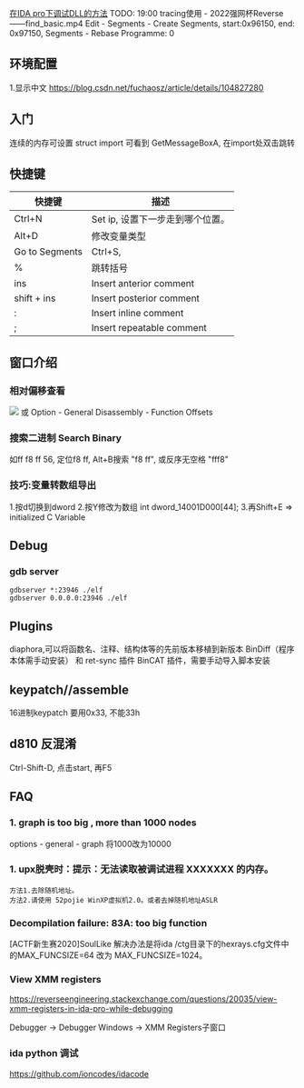 [在IDA pro下调试DLL的方法](http://www.360doc.com/content/15/0524/14/12129652_472898279.shtml)
TODO: 
19:00 tracing使用 - 2022强网杯Reverse——find_basic.mp4
Edit - Segments - Create Segments, start:0x96150, end: 0x97150, Segments - Rebase Programme: 0
## 环境配置
1.显示中文 https://blog.csdn.net/fuchaosz/article/details/104827280

## 入门 
连续的内存可设置 struct
import 可看到 GetMessageBoxA, 在import处双击跳转

## 快捷键 

| 快捷键          | 描述                              |
| -------------- | -------------------------------- |
| Ctrl+N         | Set ip, 设置下一步走到哪个位置。 |
| Alt+D          | 修改变量类型                     |
| Go to Segments | Ctrl+S,                          |
| %              | 跳转括号                         |
| ins            |  Insert anterior comment        | 
| shift + ins    |  Insert posterior comment       | 
| :              |  Insert inline comment           |
| ;              |  Insert repeatable comment       |

## 窗口介绍

### 相对偏移查看
![](https://s2.loli.net/2022/08/23/wojXVv4NC9n3MQc.png)
或  Option - General Disassembly - Function Offsets

### 搜索二进制 Search Binary
如ff f8 ff 56, 定位f8 ff, Alt+B搜索 "f8 ff", 或反序无空格 "fff8"

### 技巧:变量转数组导出
1.按d切换到dword
2.按Y修改为数组 int dword_14001D000[44];
3.再Shift+E => initialized C Variable

## Debug

### gdb server

```shell
gdbserver *:23946 ./elf
gdbserver 0.0.0.0:23946 ./elf
```

## Plugins
diaphora,可以将函数名、注释、结构体等的先前版本移植到新版本
BinDiff（程序本体需手动安装） 和 ret-sync 插件
BinCAT 插件，需要手动导入脚本安装
## keypatch//assemble
16进制keypatch 要用0x33, 不能33h
## d810 反混淆
Ctrl-Shift-D, 点击start, 再F5

## FAQ
### 1. graph is too big , more than 1000 nodes
options - general - graph 
将1000改为10000

### 1. upx脱壳时：提示：无法读取被调试进程 XXXXXXX 的内存。

```   
方法1.去除随机地址。
方法2.请使用 52pojie WinXP虚拟机2.0。或者去掉随机地址ASLR
```
### Decompilation failure: 83A: too big function
[ACTF新生赛2020]SoulLike
解决办法是将ida /ctg目录下的hexrays.cfg文件中的MAX_FUNCSIZE=64 改为 MAX_FUNCSIZE=1024。

### View XMM registers
https://reverseengineering.stackexchange.com/questions/20035/view-xmm-registers-in-ida-pro-while-debugging

Debugger -> Debugger Windows -> XMM Registers子窗口
### ida python 调试
https://github.com/ioncodes/idacode
